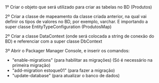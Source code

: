 1º Criar o objeto que será utilizado para criar as tabelas no BD (Produtos)

2º Criar a classe de mapeamento da classe criada anterior, na qual vai definir os tipos de valores no BD, 
por exemplo, varchar. E importando a super classe EntityTypeConfiguration<Produtos> (ProdutosMap)

2º Criar a classe DataContext (onde será colocada a string de conexão do BD) e referenciar com a super classe DbContext

3º Abrir o Packager Manager Console, e inserir os comandos: 

 - "enable-migrations" (para habilitar as migrações) (Só é necessário na primeira migração)
 - "add-migration estoque01" (para fazer a migração)
 - "update-database" (para atualizar o banco de dados) 
